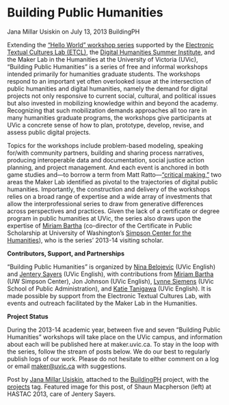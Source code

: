 # Building Public Humanities
Jana Millar Usiskin on July 13, 2013   BuildingPH 

<p dir="ltr">Extending the <a title="learn more" href="http://maker.uvic.ca/hello/">“Hello World” workshop series</a> supported by the <a title="learn more" href="http://etcl.uvic.ca/" target="_blank">Electronic Textual Cultures Lab (ETCL)</a>, the <a title="learn more" href="http://dhsi.org/" target="_blank">Digital Humanities Summer Institute</a>, and the Maker Lab in the Humanities at the University of Victoria (UVic), “Building Public Humanities” is a series of free and informal workshops intended primarily for humanities graduate students. The workshops respond to an important yet often overlooked issue at the intersection of public humanities and digital humanities, namely the demand for digital projects not only responsive to current social, cultural, and political issues but also invested in mobilizing knowledge within and beyond the academy. Recognizing that such mobilization demands approaches all too rare in many humanities graduate programs, the workshops give participants at UVic a concrete sense of how to plan, prototype, develop, revise, and assess public digital projects.</p>
<p dir="ltr">Topics for the workshops include problem-based modeling, speaking for/with community partners, building and sharing process narratives, producing interoperable data and documentation, social justice action planning, and project management. And each event is anchored in both game studies and&#8212;to borrow a term from Matt Ratto&#8212;<a title="learn more" href="http://criticalmaking.com/" target="_blank">&#8220;critical making,&#8221;</a> two areas the Maker Lab identified as pivotal to the trajectories of digital public humanities. Importantly, the construction and delivery of the workshops relies on a broad range of expertise and a wide array of investments that allow the interprofessional series to draw from generative differences across perspectives and practices. Given the lack of a certificate or degree program in public humanities at UVic, the series also draws upon the expertise of <a title="learn more" href="http://depts.washington.edu/uwch/about/administration/miriam-bartha" target="_blank">Miriam Bartha</a> (co-director of the Certificate in Public Scholarship at University of Washington&#8217;s <a title="learn more" href="http://depts.washington.edu/uwch/" target="_blank">Simpson Center for the Humanities</a>), who is the series’ 2013-14 visiting scholar.</p>
<p dir="ltr"><strong>Contributors, Support, and Partnerships</strong></p>
<p dir="ltr">&#8220;Building Public Humanities&#8221; is organized by <a title="learn more" href="http://maker.uvic.ca/author/nbelojevic/">Nina Belojevic</a> (UVic English) and <a title="learn more" href="http://maker.uvic.ca/author/admin/">Jentery Sayers</a> (UVic English), with contributions from <a title="learn more" href="http://depts.washington.edu/uwch/about/administration/miriam-bartha" target="_blank">Miriam Bartha</a> (UW Simpson Center), Jon Johnson (UVic English), <a title="learn more" href="http://www.uvic.ca/hsd/publicadmin/aboutUs/home/facultystaff/siemens.php" target="_blank">Lynne Siemens</a> (UVic School of Public Administration), and <a title="learn more" href="http://maker.uvic.ca/author/katie/" target="_blank">Katie Tanigawa</a> (UVic English). It is made possible by support from the Electronic Textual Cultures Lab, with events and outreach facilitated by the Maker Lab in the Humanities.</p>
<p><strong>Project Status</strong></p>
<p>During the 2013-14 academic year, between five and seven &#8220;Building Public Humanities&#8221; workshops will take place on the UVic campus, and information about each will be published here at maker.uvic.ca. To stay in the loop with the series, follow the stream of posts below. We do our best to regularly publish logs of our work. Please do not hesitate to either comment on a log or email <a title="email the lab" href="mailto:maker@uvic.ca">maker@uvic.ca</a> with suggestions.</p>
<p>Post by <a title="learn more" href="http://maker.uvic.ca/author/jana/">Jana Millar Usiskin</a>, attached to the <a title="learn more" href="http://maker.uvic.ca/category/ph/">BuildingPH</a> project, with the <a title="learn more" href="http://maker.uvic.ca/tag/project/">projects</a> tag. Featured image for this post, of Shaun Macpherson (left) at HASTAC 2013, care of Jentery Sayers.</p>
